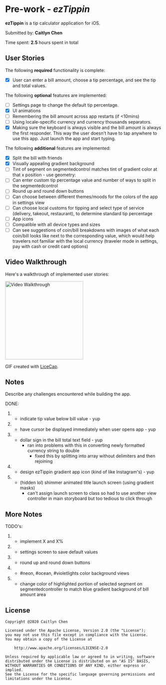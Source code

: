 # Pre-work - *ezTippin*

**ezTippin** is a tip calculator application for iOS.

Submitted by: **Caitlyn Chen**

Time spent: **2.5** hours spent in total

## User Stories

The following **required** functionality is complete:

* [X] User can enter a bill amount, choose a tip percentage, and see the tip and total values.

The following **optional** features are implemented:
* [ ] Settings page to change the default tip percentage.
* [X] UI animations
* [ ] Remembering the bill amount across app restarts (if <10mins)
* [ ] Using locale-specific currency and currency thousands separators.
* [X] Making sure the keyboard is always visible and the bill amount is always the first responder. This way the user doesn't have to tap anywhere to use this app. Just launch the app and start typing.

The following **additional** features are implemented:

- [X] Split the bill with friends
- [X] Visually appealing gradient background
- [ ] Tint of segment on segmentedcontrol matches tint of gradient color at that x position
        - use geometry: 
- [ ] Can enter custom tip percentage value and number of ways to split in the segmentedcontrol
- [ ] Round up and round down buttons
- [ ] Can choose between different themes/moods for the colors of the app in settings view
- [ ] Can choose local customs for tipping and select type of service (delivery, takeout, restaurant), to determine standard tip percentage
- [ ] App icons
- [ ] Compatible with all device types and sizes
- [ ] Can see suggestions of coin/bill breakdowns with images of what each coin/bill looks like next to the corresponding value, which would help travelers not familiar with the local currency (traveler mode in settings, pay with cash or credit card options)

## Video Walkthrough 

Here's a walkthrough of implemented user stories:

<img src='http://g.recordit.co/qhC1mSoNlH.gif' title='Video Walkthrough' width='250' alt='Video Walkthrough' />

GIF created with [LiceCap](http://www.cockos.com/licecap/).

## Notes

Describe any challenges encountered while building the app.

DONE:
1) - indicate tip value below bill value - yup
2) - have cursor be displayed immediately when user opens app - yup
3) - dollar sign in the bill total text field - yup
        - ran into problems with this in converting newly formatted currency string to double
            - fixed this by splitting into array without delimiters and then rejoining
4) - design ezTippin gradient app icon (kind of like Instagram's) - yup
5) - (hidden lol) shimmer animated title launch screen (using gradient masks)
        - can't assign launch screen to class so had to use another view controller in main storyboard but too tedious to click through

## More Notes

TODO's:
1) - implement X and X%
2) - settings screen to save default values
3) - round up and round down buttons
4) - #neon, #ocean, #violetlights color background views
5) - change color of highlighted portion of selected segment on segmentedcontroller to match blue gradient background of bill amount area

## License

    Copyright @2020 Caitlyn Chen

    Licensed under the Apache License, Version 2.0 (the "License");
    you may not use this file except in compliance with the License.
    You may obtain a copy of the License at

        http://www.apache.org/licenses/LICENSE-2.0

    Unless required by applicable law or agreed to in writing, software
    distributed under the License is distributed on an "AS IS" BASIS,
    WITHOUT WARRANTIES OR CONDITIONS OF ANY KIND, either express or implied.
    See the License for the specific language governing permissions and
    limitations under the License.
